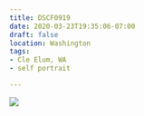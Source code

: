 ```yaml
---
title: DSCF0919
date: 2020-03-23T19:35:06-07:00
draft: false
location: Washington
tags:
- Cle Elum, WA
- self portrait

---
```

![](https://d17enza3bfujl8.cloudfront.net/DSCF0919.jpg)
